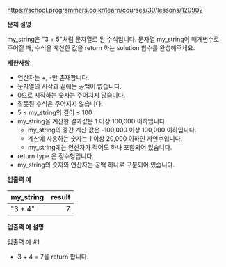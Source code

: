 https://school.programmers.co.kr/learn/courses/30/lessons/120902

**문제 설명**

my_string은 "3 + 5"처럼 문자열로 된 수식입니다. 문자열 my_string이 매개변수로 <br> 
주어질 때, 수식을 계산한 값을 return 하는 solution 함수를 완성해주세요.

**제한사항**

- 연산자는 +, -만 존재합니다.
- 문자열의 시작과 끝에는 공백이 없습니다.
- 0으로 시작하는 숫자는 주어지지 않습니다.
- 잘못된 수식은 주어지지 않습니다.
- 5 ≤ my_string의 길이 ≤ 100
- my_string을 계산한 결과값은 1 이상 100,000 이하입니다.
  - my_string의 중간 계산 값은 -100,000 이상 100,000 이하입니다.
  - 계산에 사용하는 숫자는 1 이상 20,000 이하인 자연수입니다.
  - my_string에는 연산자가 적어도 하나 포함되어 있습니다.
- return type 은 정수형입니다.
- my_string의 숫자와 연산자는 공백 하나로 구분되어 있습니다.

**입출력 예**

| my_string | 	result |
|-----------|--------:|
| "3 + 4"   |      	7 |

**입출력 예 설명**

입출력 예 #1

- 3 + 4 = 7을 return 합니다.